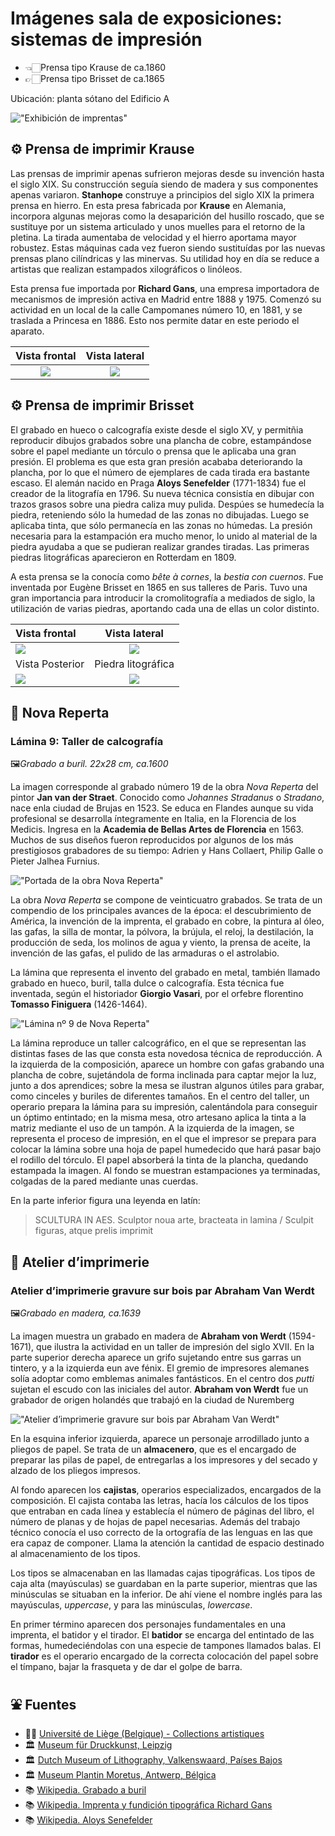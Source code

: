 # Imágenes sala de exposiciones: sistemas de impresión

* 👈🏻Prensa tipo Krause de ca.1860
* 👉🏻Prensa tipo Brisset de ca.1865

Ubicación: planta sótano del Edificio A

!["Exhibición de imprentas"](img/sala-printers.jpg "Exhibición de imprentas")

## ⚙️ Prensa de imprimir **Krause**

Las prensas de imprimir apenas sufrieron mejoras desde su invención hasta el siglo XIX. Su construcción seguía siendo de madera y sus componentes apenas variaron. **Stanhope** construye a principios del siglo XIX la primera prensa en hierro. En esta presa fabricada por **Krause** en Alemania, incorpora algunas mejoras como la desaparición del husillo roscado, que se sustituye por un sistema articulado y unos muelles para el retorno de la pletina. La tirada aumentaba de velocidad y el hierro aportama mayor robustez. Estas máquinas cada vez fueron siendo sustituídas por las nuevas prensas plano cilíndricas y las minervas. Su utilidad hoy en día se reduce a artistas que realizan estampados xilográficos o linóleos.

Esta prensa fue importada por **Richard Gans**, una empresa importadora de mecanismos de impresión activa en Madrid entre 1888 y 1975. Comenzó su actividad en un local de la calle Campomanes número 10, en 1881, y se traslada a Princesa en 1886. Esto nos permite datar en este periodo el aparato.

Vista frontal             |  Vista lateral
:-------------------------:|:-------------------------:
![](img/krause-frontal.jpg)  |  ![](img/krause-lateral.jpg)


## ⚙️ Prensa de imprimir **Brisset**

El grabado en hueco o calcografía existe desde el siglo XV, y permitñia reproducir dibujos grabados sobre una plancha de cobre, estampándose sobre el papel mediante un tórculo o prensa que le aplicaba una gran presión. El problema es que esta gran presión acababa deteriorando la plancha, por lo que el número de ejemplares de cada tirada era bastante escaso. El alemán nacido en Praga **Aloys Senefelder** (1771-1834) fue el creador de la litografía en 1796. Su nueva técnica consistía en dibujar con trazos grasos sobre una piedra caliza muy pulida. Despúes se humedecía la piedra, reteniendo sólo la humedad de las zonas no dibujadas. Luego se aplicaba tinta, que sólo permanecía en las zonas no húmedas. La presión necesaria para la estampación era mucho menor, lo unido al material de la piedra ayudaba a que se pudieran realizar grandes tiradas. Las primeras piedras litográficas aparecieron en Rotterdam en 1809.

A esta prensa se la conocía como *bête à cornes*, la *bestia con cuernos*. Fue inventada por Eugène Brisset en 1865 en sus talleres de Paris. Tuvo una gran importancia para introducir la cromolitografía a mediados de siglo, la utilización de varias piedras, aportando cada una de ellas un color distinto.

Vista frontal           | Vista lateral
:-----------------------|:-------------------------:
![](img/brisset-1.jpg)  |  ![](img/brisset-2.jpg)
Vista Posterior         |  Piedra litográfica
![](img/brisset-3.jpg)  |  ![](img/brisset-4.jpg)

## 🎨 Nova Reperta
### Lámina 9: Taller de calcografía

🖼️*Grabado a buril. 22x28 cm, ca.1600*

La imagen corresponde al grabado número 19 de la obra *Nova Reperta* del pintor **Jan van der Straet**. Conocido como *Johannes Stradanus* o *Stradano*, nace enla ciudad de Brujas en 1523. Se educa en Flandes aunque su vida profesional se desarrolla íntegramente en Italia, en la Florencia de los Medicis. Ingresa en la **Academia de Bellas Artes de Florencia** en 1563. Muchos de sus diseños fueron reproducidos por algunos de los más prestigiosos grabadores de su tiempo: Adrien y Hans Collaert, Philip Galle o Pieter Jalhea Furnius.

!["Portada de la obra Nova Reperta"](img/nova-reperta-portada.jpg "Portada de la obra Nova Reperta")

La obra *Nova Reperta* se compone de veinticuatro grabados. Se trata de un compendio de los principales avances de la época: el descubrimiento de América, la invención de la imprenta, el grabado en cobre, la pintura al óleo, las gafas, la silla de montar, la pólvora, la brújula, el reloj, la destilación, la producción de seda, los molinos de agua y viento, la prensa de aceite, la invención de las gafas, el pulido de las armaduras o el astrolabio.

La lámina que representa el invento del grabado en metal, también llamado grabado en hueco, buril, talla dulce o calcografía. Esta técnica fue inventada, según el historiador **Giorgio Vasari**, por el orfebre florentino **Tomasso Finiguera** (1426-1464).

!["Lámina nº 9 de Nova Reperta"](img/nova-reperta-lam9.jpg "Lámina nº 9 de Nova Reperta")

La lámina reproduce un taller calcográfico, en el que se representan las distintas fases de las que consta esta novedosa técnica de reproducción. A la izquierda de la composición, aparece un hombre con gafas grabando una plancha de cobre, sujetándola de forma inclinada para captar mejor la luz, junto a dos aprendices; sobre la mesa se ilustran algunos útiles para grabar, como cinceles y buriles de diferentes tamaños. En el centro del taller, un operario prepara la lámina para su impresión, calentándola para conseguir un óptimo entintado; en la misma mesa, otro artesano aplica la tinta a la matriz mediante el uso de un tampón. A la izquierda de la imagen, se representa el proceso de impresión, en el que el impresor se prepara para colocar la lámina sobre una hoja de papel humedecido que hará pasar bajo el rodillo del tórculo. El papel absorberá la tinta de la plancha, quedando estampada la imagen. Al fondo se muestran estampaciones ya terminadas, colgadas de la pared mediante unas cuerdas.

En la parte inferior figura una leyenda en latín:

 > SCULTURA IN AES. Sculptor noua arte, bracteata in lamina / Sculpit figuras, atque prelis imprimit


## 🎨 Atelier d’imprimerie
### Atelier d’imprimerie gravure sur bois par Abraham Van Werdt

🖼️*Grabado en madera, ca.1639*

La imagen muestra un grabado en madera de **Abraham von Werdt** (1594-1671), que ilustra la actividad en un taller de impresión del siglo XVII. En la parte superior derecha aparece un grifo sujetando entre sus garras un tintero, y a la izquierda eun ave fénix. El gremio de impresores alemanes solía adoptar como emblemas animales fantásticos. En el centro dos *putti* sujetan el escudo con las iniciales del autor. **Abraham von Werdt** fue un grabador de origen holandés que trabajó en la ciudad de Nuremberg

!["Atelier d’imprimerie gravure sur bois par Abraham Van Werdt"](img/AtelierTypographie-AVonWerdt.jpg "Atelier d’imprimerie gravure sur bois par Abraham Van Werdt")


En la esquina inferior izquierda, aparece un personaje arrodillado junto a pliegos de papel. Se trata de un **almacenero**, que es el encargado de preparar las pilas de papel, de entregarlas a los impresores y del secado y alzado de los pliegos impresos.

Al fondo aparecen los **cajistas**, operarios especializados, encargados de la composición. El cajista contaba las letras, hacía los cálculos de los tipos que entraban en cada línea y establecía el número de páginas del libro, el número de planas y de hojas de papel necesarias. Además del trabajo técnico conocía el uso correcto de la ortografía de las lenguas en las que era capaz de componer. Llama la atención la cantidad de espacio destinado al almacenamiento de los tipos.

Los tipos se almacenaban en las llamadas cajas tipográficas. Los tipos de caja alta (mayúsculas) se guardaban en la parte superior, mientras que las minúsculas se situaban en la inferior. De ahí viene el nombre inglés para las mayúsculas, *uppercase*, y para las minúsculas, *lowercase*.

En primer término aparecen dos personajes fundamentales en una imprenta, el batidor y el tirador. El **batidor** se encarga  del entintado de las formas, humedeciéndolas con una especie de tampones llamados balas. El **tirador** es el operario encargado de la correcta colocación del papel sobre el tímpano, bajar la frasqueta y de dar el golpe de barra.



## ⛲ Fuentes

* 👨‍🎓 [Université de Liège (Belgique) - Collections artistiques](http://www.wittert.ulg.ac.be/fr/flori/opera/vanderstraet/vanderstraet_reperta.html)
* 🏛️ [Museum für Druckkunst, Leipzig](https://www.druckkunst-museum.de/en/)
* 🏛️ [Dutch Museum of Lithography, Valkenswaard, Países Bajos](http://www.steendrukmuseum.nl/en)
* 🏛️ [Museum Plantin Moretus, Antwerp, Bélgica](https://www.museumplantinmoretus.be/en)
* 📚 [Wikipedia. Grabado a buril](https://es.wikipedia.org/wiki/Grabado_a_buril)
* 📚 [Wikipedia. Imprenta y fundición tipográfica Richard Gans](https://es.wikipedia.org/wiki/Imprenta_y_fundici%C3%B3n_tipogr%C3%A1fica_Richard_Gans)
* 📚 [Wikipedia. Aloys Senefelder](https://es.wikipedia.org/wiki/Aloys_Senefelder)


